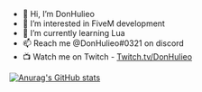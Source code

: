 - 👋 Hi, I’m DonHulieo
- 👀 I’m interested in FiveM development
- 🌱 I’m currently learning Lua
- 📫 Reach me @DonHulieo#0321 on discord
- 📺 Watch me on Twitch - [Twitch.tv/DonHulieo](https://www.twitch.tv/donhulieo)

[![Anurag's GitHub stats](https://github-readme-stats.vercel.app/api?username=donhulieo&count_private=true&show_icons=true&theme=great-gatsby)](https://github.com/anuraghazra/github-readme-stats)

<!---
DonHulieo/DonHulieo is a ✨ special ✨ repository because its `README.md` (this file) appears on your GitHub profile.
You can click the Preview link to take a look at your changes.
--->
